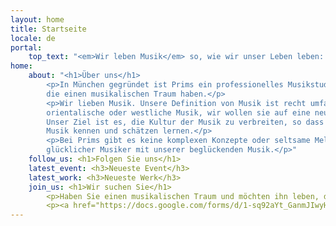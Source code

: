 ```yaml
---
layout: home
title: Startseite
locale: de
portal:
    top_text: "<em>Wir leben Musik</em> so, wie wir unser Leben leben: frisch und beständig."
home:
    about: "<h1>Über uns</h1>
        <p>In München gegründet ist Prims ein professionelles Musikstudio für junge Musiker, 
        die einen musikalischen Traum haben.</p>
        <p>Wir lieben Musik. Unsere Definition von Musik ist recht umfangreich - egal ob es Klassik oder Folk ist, 
        orientalische oder westliche Musik, wir wollen sie auf eine neue Weise interpretieren.
        Unser Ziel ist es, die Kultur der Musik zu verbreiten, so dass mehr Menschen eine neue Art von 
        Musik kennen und schätzen lernen.</p>
        <p>Bei Prims gibt es keine komplexen Konzepte oder seltsame Melodien, wir sind einfach eine Gruppe 
        glücklicher Musiker mit unserer beglückenden Musik.</p>"
    follow_us: <h1>Folgen Sie uns</h1>
    latest_event: <h3>Neueste Event</h3>
    latest_work: <h3>Neueste Werk</h3>
    join_us: <h1>Wir suchen Sie</h1>
        <p>Haben Sie einen musikalischen Traum und möchten ihn leben, dann kommen Sie doch zu uns!</p>
        <p><a href="https://docs.google.com/forms/d/1-sq92aYt_GanmJIwyH-V5WAZGYbiF4p1JOw-gu-vIww/viewform?entry.1981904886=Deutsch" target="_blank">Kontaktieren Sie uns jetzt</a></p>
---
```

